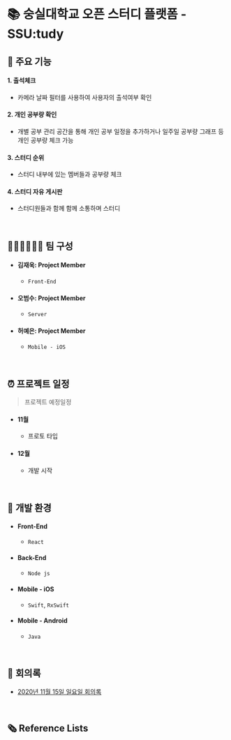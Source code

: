 # 📚 숭실대학교 오픈 스터디 플랫폼 - SSU:tudy
## 📍 주요 기능
#### 1. 출석체크
- 카메라 날짜 필터를 사용하여 사용자의 출석여부 확인
#### 2. 개인 공부량 확인
- 개별 공부 관리 공간을 통해 개인 공부 일정을 추가하거나 일주일 공부량 그래프 등 개인 공부량 체크 가능
#### 3. 스터디 순위 
- 스터디 내부에 있는 멤버들과 공부량 체크
#### 4. 스터디 자유 게시판
- 스터디원들과 함께 함께 소통하며 스터디 

</br>

## 👩🏻‍💻🧑🏻‍💻 팀 구성
- #### 김재욱: Project Member
  * `Front-End`
- ####  오범수: Project Member
  * `Server`
- ####  허예은: Project Member
  * `Mobile - iOS`
  

</br>

## ⏰ 프로젝트 일정
> 프로젝트 예정일정
- #### 11월 
  - 프로토 타입
- #### 12월
  - 개발 시작

</br>

## 💁 개발 환경
- #### Front-End
  - `React`
- #### Back-End
  - `Node js`
- #### Mobile - iOS
  - `Swift`, `RxSwift`
- #### Mobile - Android
  - `Java`


</br>

## 📑 회의록
- [2020년 11월 15일 일요일 회의록](./meeting-record/20201115.md)

</br>

## 🗞 Reference Lists
